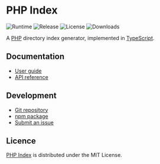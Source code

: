 # PHP Index
![Runtime](https://badgen.net/npm/node/@cedx/php-index) ![Release](https://badgen.net/npm/v/@cedx/php-index) ![License](https://badgen.net/npm/license/@cedx/php-index) ![Downloads](https://badgen.net/npm/dt/@cedx/php-index)

A [PHP](https://www.php.net) directory index generator, implemented in [TypeScript](https://www.typescriptlang.org).

## Documentation
- [User guide](https://github.com/cedx/php-index/wiki)
- [API reference](https://cedx.github.io/php-index)

## Development
- [Git repository](https://github.com/cedx/php-index)
- [npm package](https://www.npmjs.com/package/@cedx/php-index)
- [Submit an issue](https://github.com/cedx/php-index/issues)

## Licence
[PHP Index](https://github.com/cedx/php-index) is distributed under the MIT License.

